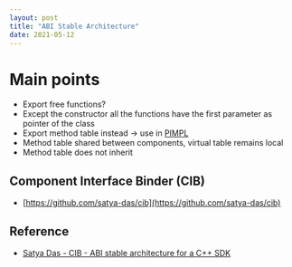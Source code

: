 ```yaml
---
layout: post
title: "ABI Stable Architecture"
date: 2021-05-12
---
```


# Main points
* Export free functions?
* Except the constructor all the functions have the first parameter as pointer of the class
* Export method table instead -> use in [PIMPL](https://en.cppreference.com/w/cpp/language/pimpl)
* Method table shared between components, virtual table remains local
* Method table does not inherit

## Component Interface Binder (CIB)
* [https://github.com/satya-das/cib](https://github.com/satya-das/cib)

## Reference
* [Satya Das - CIB - ABI stable architecture for a C++ SDK](https://www.youtube.com/watch?v=cp-MtGe-f6M)
